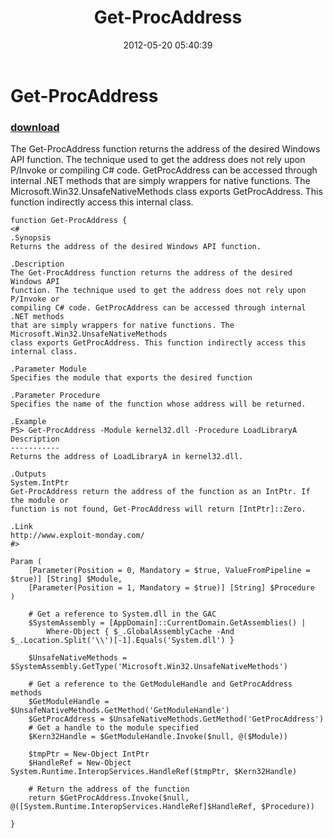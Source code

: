 ﻿---
pid:            3418
parent:         0
children:       
poster:         Matt Graeber
title:          Get-ProcAddress
date:           2012-05-20 05:40:39
description:    The Get-ProcAddress function returns the address of the desired Windows API function. The technique used to get the address does not rely upon P/Invoke or compiling C# code. GetProcAddress can be accessed through internal .NET methods that are simply wrappers for native functions. The Microsoft.Win32.UnsafeNativeMethods class exports GetProcAddress. This function indirectly access this internal class.
format:         posh
---

# Get-ProcAddress

### [download](3418.ps1)  

The Get-ProcAddress function returns the address of the desired Windows API function. The technique used to get the address does not rely upon P/Invoke or compiling C# code. GetProcAddress can be accessed through internal .NET methods that are simply wrappers for native functions. The Microsoft.Win32.UnsafeNativeMethods class exports GetProcAddress. This function indirectly access this internal class.

```posh
function Get-ProcAddress {
<#
.Synopsis
Returns the address of the desired Windows API function.

.Description
The Get-ProcAddress function returns the address of the desired Windows API
function. The technique used to get the address does not rely upon P/Invoke or
compiling C# code. GetProcAddress can be accessed through internal .NET methods
that are simply wrappers for native functions. The Microsoft.Win32.UnsafeNativeMethods
class exports GetProcAddress. This function indirectly access this internal class.

.Parameter Module
Specifies the module that exports the desired function

.Parameter Procedure
Specifies the name of the function whose address will be returned.

.Example
PS> Get-ProcAddress -Module kernel32.dll -Procedure LoadLibraryA
Description
-----------
Returns the address of LoadLibraryA in kernel32.dll.

.Outputs
System.IntPtr
Get-ProcAddress return the address of the function as an IntPtr. If the module or
function is not found, Get-ProcAddress will return [IntPtr]::Zero.

.Link
http://www.exploit-monday.com/
#>

Param (
    [Parameter(Position = 0, Mandatory = $true, ValueFromPipeline = $true)] [String] $Module,
    [Parameter(Position = 1, Mandatory = $true)] [String] $Procedure
)

    # Get a reference to System.dll in the GAC
    $SystemAssembly = [AppDomain]::CurrentDomain.GetAssemblies() |
        Where-Object { $_.GlobalAssemblyCache -And $_.Location.Split('\\')[-1].Equals('System.dll') }
        
    $UnsafeNativeMethods = $SystemAssembly.GetType('Microsoft.Win32.UnsafeNativeMethods')
    
    # Get a reference to the GetModuleHandle and GetProcAddress methods
    $GetModuleHandle = $UnsafeNativeMethods.GetMethod('GetModuleHandle')
    $GetProcAddress = $UnsafeNativeMethods.GetMethod('GetProcAddress')
    # Get a handle to the module specified
    $Kern32Handle = $GetModuleHandle.Invoke($null, @($Module))
    
    $tmpPtr = New-Object IntPtr
    $HandleRef = New-Object System.Runtime.InteropServices.HandleRef($tmpPtr, $Kern32Handle)
    
    # Return the address of the function
    return $GetProcAddress.Invoke($null, @([System.Runtime.InteropServices.HandleRef]$HandleRef, $Procedure))
    
}
```
